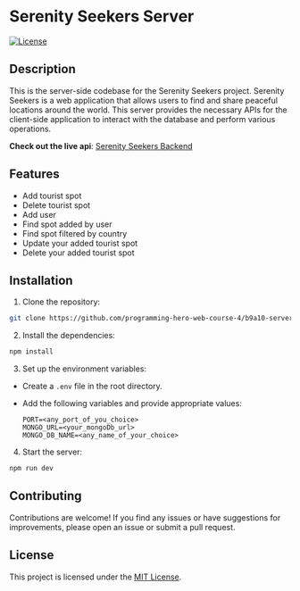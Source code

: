# Serenity Seekers Server

[![License](https://img.shields.io/badge/license-MIT-blue.svg)](https://opensource.org/licenses/MIT)

## Description

This is the server-side codebase for the Serenity Seekers project. Serenity Seekers is a web application that allows users to find and share peaceful locations around the world. This server provides the necessary APIs for the client-side application to interact with the database and perform various operations.


**Check out the live api**: [Serenity Seekers Backend](https://serenity-seekers-backend.vercel.app/api/v1/info)


## Features
- Add tourist spot
- Delete tourist spot
- Add user
- Find spot added by user
- Find spot filtered by country
- Update your added tourist spot
- Delete your added tourist spot


## Installation

1. Clone the repository:

```bash
git clone https://github.com/programming-hero-web-course-4/b9a10-server-side-zahidtdx61
```

2. Install the dependencies:

```bash
npm install
```

3. Set up the environment variables:

- Create a `.env` file in the root directory.
- Add the following variables and provide appropriate values:

  ```
  PORT=<any_port_of_you_choice>
  MONGO_URL=<your_mongoDb_url>
  MONGO_DB_NAME=<any_name_of_your_choice>
  ```

4. Start the server:

```bash
npm run dev
```


## Contributing

Contributions are welcome! If you find any issues or have suggestions for improvements, please open an issue or submit a pull request.

## License

This project is licensed under the [MIT License](https://opensource.org/licenses/MIT).
